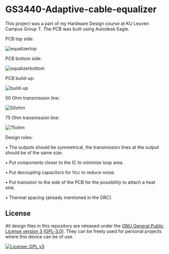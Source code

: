 # GS3440-Adaptive-cable-equalizer
This project was a part of my Hardware Design course at KU Leuven Campus Group T. The PCB was built using Autodesk Eagle.

PCB top side:

![equalizertop](https://github.com/jnematli/Adaptive-cable-equalizer/assets/159630451/9f637634-131e-4b59-bf15-ef1ac5d7d46e)

PCB bottom side:

![equalizerbottom](https://github.com/jnematli/Adaptive-cable-equalizer/assets/159630451/cdf225ae-4bd3-4c93-81c2-00dac73a9153)

PCB build-up:

![build-up](https://github.com/jnematli/Adaptive-cable-equalizer/assets/159630451/ee0155b9-3ddb-42c2-bf79-70c1b82f9679)

50 Ohm transmission line:

![50ohm](https://github.com/jnematli/Adaptive-cable-equalizer/assets/159630451/c35ae1a7-92aa-4136-9f60-a51dc8747b9b)

75 Ohm transmission line:

![75ohm](https://github.com/jnematli/Adaptive-cable-equalizer/assets/159630451/0eb72c0f-7151-4ec8-a544-0889e5ec9637)

Design rules:

•	The outputs should be symmetrical, the transmission lines at the output should be of the same size.

•	Put components closer to the IC to minimize loop area.

•	Put decoupling capacitors for Vcc to reduce noise.

•	Put transistor to the side of the PCB for the possibility to attach a heat sink.

•	Thermal spacing (already mentioned in the DRC).

## License

All design files in this repository are released under the [GNU General Public License version 3 (GPL-3.0)](LICENSE). They can be freely used for personal projects where this device can be of use.

[![License: GPL v3](https://img.shields.io/badge/License-GPLv3-blue.svg)](https://www.gnu.org/licenses/gpl-3.0)
